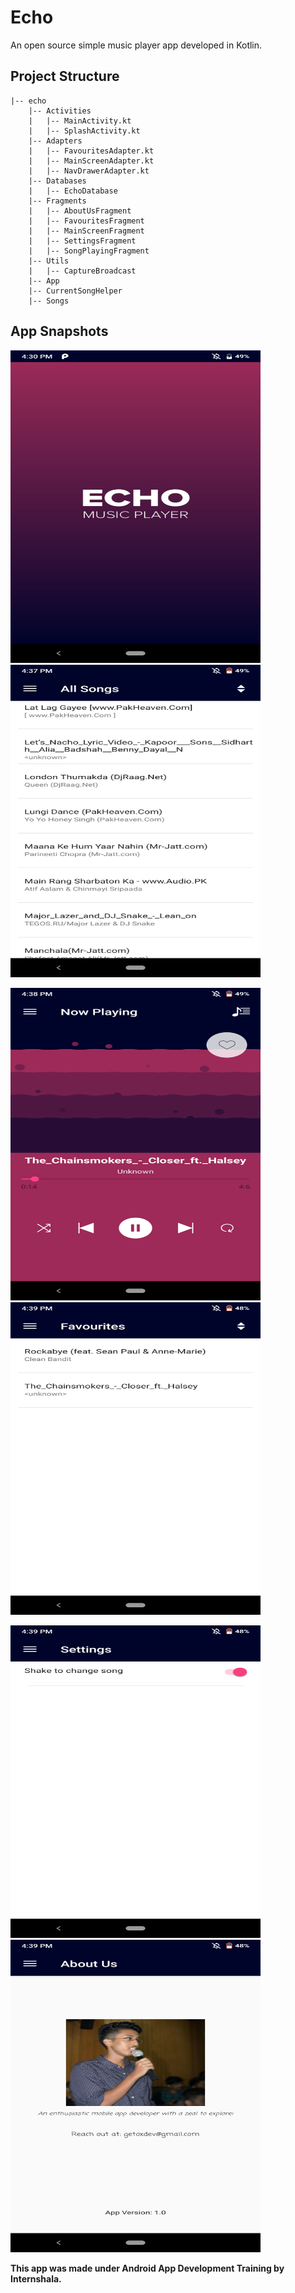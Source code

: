 # Echo
An open source simple music player app developed in Kotlin.

## Project Structure

    |-- echo
        |-- Activities
        |   |-- MainActivity.kt
        |   |-- SplashActivity.kt
        |-- Adapters
        |   |-- FavouritesAdapter.kt
        |   |-- MainScreenAdapter.kt
        |   |-- NavDrawerAdapter.kt
        |-- Databases
        |   |-- EchoDatabase
        |-- Fragments
        |   |-- AboutUsFragment
        |   |-- FavouritesFragment
        |   |-- MainScreenFragment
        |   |-- SettingsFragment
        |   |-- SongPlayingFragment
        |-- Utils
        |   |-- CaptureBroadcast
        |-- App
        |-- CurrentSongHelper
        |-- Songs

## App Snapshots

<img src="/snaps/SplashScreen.png" alt="Splash Screen" width="400" height="500">    <img src="/snaps/MainScreen.png" alt="Main Screen" width="400" height="500">

<img src="/snaps/NowPlayingScreen.png" alt="Song Playing Screen" width="400" height="500">  <img src="/snaps/FavouritesScreen.png" alt="Favourites Screen" width="400" height="500">

<img src="/snaps/Settings.png" alt="Settings" width="400" height="500"> <img src="/snaps/AboutMe.png" alt="About Me" width="400" height="500">


**This app was made under Android App Development Training by Internshala.**

